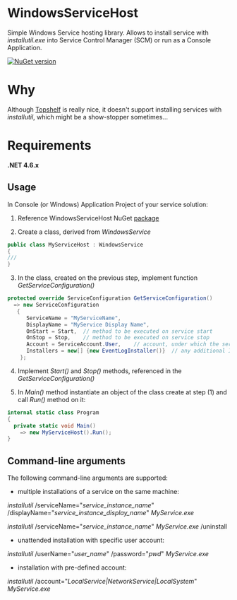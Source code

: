 # WindowsServiceHost
Simple Windows Service hosting library. Allows to install service with *installutil.exe* into Service Control Manager (SCM) or run as a Console Application.

[![NuGet version](https://badge.fury.io/nu/WIndowsService.Host.svg)](https://badge.fury.io/nu/WIndowsService.Host)

# Why
Although [Topshelf](https://github.com/Topshelf/Topshelf) is really nice, it doesn't support installing services with *installutil*, which might be a show-stopper sometimes...

# Requirements
**.NET 4.6.x**

Usage
----------------
In Console (or Windows) Application Project of your service solution:

 1) Reference WindowsServiceHost NuGet [package](https://www.nuget.org/packages/WindowsService.Host/)
 
 2) Create a class, derived from *WindowsService*
```csharp
public class MyServiceHost : WindowsService
{
///
}
```
 3) In the class, created on the previous step, implement function *GetServiceConfiguration()*
```csharp
protected override ServiceConfiguration GetServiceConfiguration()
  => new ServiceConfiguration
   {
      ServiceName = "MyServiceName",
      DisplayName = "MyService Display Name",
      OnStart = Start,  // method to be executed on service start
      OnStop = Stop,    // method to be executed on service stop
      Account = ServiceAccount.User,    // account, under which the service will be running
      Installers = new[] {new EventLogInstaller()}  // any additional Installer you would like to be executed as well
    };
```
 4) Implement *Start()* and *Stop()* methods, referenced in the *GetServiceConfiguration()*
 
 5) In *Main()* method instantiate an object of the class create at step (1) and call *Run()* method on it:
```csharp
internal static class Program
{
  private static void Main()
    => new MyServiceHost().Run();
}
```
Command-line arguments
-------------------------
The following command-line arguments are supported:

 * multiple installations of a service on the same machine:

*installutil* /serviceName="*service_instance_name*" /displayName="*service_instance_display_name*" *MyService.exe*

*installutil* /serviceName="*service_instance_name*" *MyService.exe* /uninstall


 * unattended installation with specific user account:

*installutil* /userName="*user_name*" /password="*pwd*" *MyService.exe*


 * installation with pre-defined account:

*installutil* /account="*LocalService|NetworkService|LocalSystem*" *MyService.exe*

